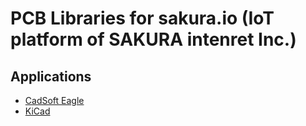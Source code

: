 # PCB Libraries for sakura.io (IoT platform of SAKURA intenret Inc.)

## Applications

* [CadSoft Eagle](https://cadsoft.io/)
* [KiCad](http://kicad-pcb.org/)
